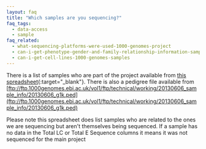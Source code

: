 ```yaml
---
layout: faq
title: "Which samples are you sequencing?"
faq_tags:
  - data-access
  - sample
faq_related:
  - what-sequencing-platforms-were-used-1000-genomes-project
  - can-i-get-phenotype-gender-and-family-relationship-information-samples
  - can-i-get-cell-lines-1000-genomes-samples
---
```

                    
There is a list of samples who are part of the project available from [this spreadsheet](ftp://ftp.1000genomes.ebi.ac.uk/vol1/ftp/technical/working/20130606_sample_info/20130606_sample_info.xlsx){:target="_blank"}. There is also a pedigree file available from [ftp://ftp.1000genomes.ebi.ac.uk/vol1/ftp/technical/working/20130606_sample_info/20130606_g1k.ped](ftp://ftp.1000genomes.ebi.ac.uk/vol1/ftp/technical/working/20130606_sample_info/20130606_g1k.ped)

Please note this spreadsheet does list samples who are related to the ones we are sequencing but aren't themselves being sequenced. If a sample has no data in the Total LC or Total E Sequence columns it means it was not sequenced for the main project
